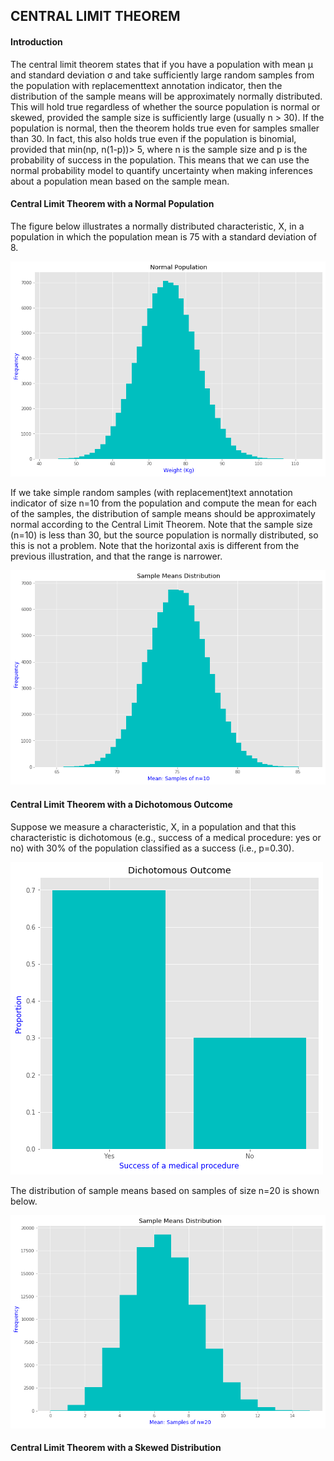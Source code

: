 ## CENTRAL LIMIT THEOREM

#### Introduction

The central limit theorem states that if you have a population with mean μ and standard deviation σ and take sufficiently large random samples from the population with replacementtext annotation indicator, then the distribution of the sample means will be approximately normally distributed. This will hold true regardless of whether the source population is normal or skewed, provided the sample size is sufficiently large (usually n > 30). If the population is normal, then the theorem holds true even for samples smaller than 30. In fact, this also holds true even if the population is binomial, provided that min(np, n(1-p))> 5, where n is the sample size and p is the probability of success in the population. This means that we can use the normal probability model to quantify uncertainty when making inferences about a population mean based on the sample mean.


#### Central Limit Theorem with a Normal Population

The figure below illustrates a normally distributed characteristic, X, in a population in which the population mean is 75 with a standard deviation of 8.

![CLT_with_normal_population](images/norm_population.png)

If we take simple random samples (with replacement)text annotation indicator of size n=10 from the population and compute the mean for each of the samples, the distribution of sample means should be approximately normal according to the Central Limit Theorem. Note that the sample size (n=10) is less than 30, but the source population is normally distributed, so this is not a problem. Note that the horizontal axis is different from the previous illustration, and that the range is narrower.

![CLT_with_normal_population_sample_means](images/norm_population_sample_means.png)


#### Central Limit Theorem with a Dichotomous Outcome

Suppose we measure a characteristic, X, in a population and that this characteristic is dichotomous (e.g., success of a medical procedure: yes or no) with 30% of the population classified as a success (i.e., p=0.30).

![CLT_with_dichotomous_outcome](images/dichotomous_outcome.png)

The distribution of sample means based on samples of size n=20 is shown below.

![CLT_with_dichotomous_outcome_sample_means](images/dichotomous_outcome_sample_means.png)


#### Central Limit Theorem with a Skewed Distribution

